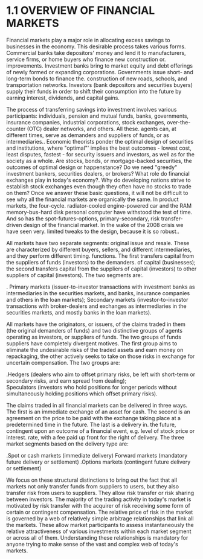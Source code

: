 # 1.1 OVERVIEW OF FINANCIAL MARKETS  

Financial markets play a major role in allocating excess savings to businesses in the economy. This desirable process takes various forms. Commercial banks take depositors' money and lend it to manufacturers, service firms, or home buyers who finance new construction or. improvements. Investment banks bring to market equity and debt offerings of newly formed or expanding corporations. Governments issue short- and long-term bonds to finance the. construction of new roads, schools, and transportation networks. Investors (bank depositors and securities buyers) supply their funds in order to shift their consumption into the future by earning interest, dividends, and capital gains.  

The process of transferring savings into investment involves various participants: individuals, pension and mutual funds, banks, governments, insurance companies, industrial corporations, stock exchanges, over-the-counter (OTC) dealer networks, and others. All these. agents can, at different times, serve as demanders and suppliers of funds, or as intermediaries.. Economic theorists ponder the optimal design of securities and institutions, where "optimal"' implies the best outcomes - lowest cost, least disputes, fastest - for security issuers and investors, as well as for the society as a whole. Are stocks, bonds, or mortgage-backed securities, the outcomes of optimal design or happenstance? Do we need "greedy" investment bankers, securities dealers, or brokers? What role do financial exchanges play in today's economy?. Why do developing nations strive to establish stock exchanges even though they often have no stocks to trade on them? Once we answer these basic questions, it will not be difficult to see why all the financial markets are organically the same. In product markets, the four-cycle. radiator-cooled engine-powered car and the RAM memory-bus-hard disk personal computer have withstood the test of time. And so has the spot-futures-options, primary-secondary, risk transfer-driven design of the financial market. In the wake of the 2008 crisis we have seen very. limited tweaks to the design, because it is so robust..  

All markets have two separate segments: original issue and resale. These are characterized by different buyers, sellers, and different intermediaries, and they perform different timing. functions. The first transfers capital from the suppliers of funds (investors) to the demanders. of capital (businesses); the second transfers capital from the suppliers of capital (investors) to other suppliers of capital (investors). The two segments are:.  

. Primary markets (issuer-to-investor transactions with investment banks as intermediaries in the securities markets, and banks, insurance companies and others in the loan markets); Secondary markets (investor-to-investor transactions with broker-dealers and exchanges as intermediaries in the securities markets, and mostly banks in the loan markets).  

All markets have the originators, or issuers, of the claims traded in them (the original demanders of funds) and two distinctive groups of agents operating as investors, or suppliers of funds. The two groups of funds suppliers have completely divergent motives. The first group aims to eliminate the undesirable risks of the traded assets and earn money on repackaging, the other actively seeks to take on those risks in exchange for uncertain compensation. The two groups are:  

.Hedgers (dealers who aim to offset primary risks, be left with short-term or secondary risks, and earn spread from dealing);   
Speculators (investors who hold positions for longer periods without simultaneously holding positions which offset primary risks).  

The claims traded in all financial markets can be delivered in three ways. The first is an immediate exchange of an asset for cash. The second is an agreement on the price to be paid with the exchange taking place at a predetermined time in the future. The last is a delivery in. the future, contingent upon an outcome of a financial event, e.g. level of stock price or interest. rate, with a fee paid up front for the right of delivery. The three market segments based on the delivery type are:  

.Spot or cash markets (immediate delivery) Forward markets (mandatory future delivery or settlement) .Options markets (contingent future delivery or settlement)  

We focus on these structural distinctions to bring out the fact that all markets not only transfer funds from suppliers to users, but they also transfer risk from users to suppliers. They allow risk transfer or risk sharing between investors. The majority of the trading activity in today's market is motivated by risk transfer with the acquirer of risk receiving some form of certain or contingent compensation. The relative price of risk in the market is governed by a web of relatively simple arbitrage relationships that link all the markets. These allow market participants to assess instantaneously the relative attractiveness of various investments within each market segment or across all of them. Understanding these relationships is mandatory for anyone trying to make sense of the vast and complex web of today's markets.  
